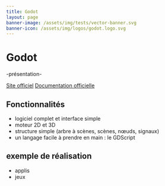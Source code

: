 ```yaml
---
title: Godot
layout: page
banner-image: /assets/img/tests/vector-banner.svg
banner-icon: /assets/img/logos/godot.logo.svg
---
```


# Godot
-présentation-

[Site officiel](https://godotengine.org/)
[Documentation officielle](https://docs.godotengine.org/fr/stable/)

## Fonctionnalités
- logiciel complet et interface simple
- moteur 2D et 3D
- structure simple (arbre à scènes, scènes, nœuds, signaux)
- un langage facile à prendre en main : le GDScript

## exemple de réalisation
- applis
- jeux
